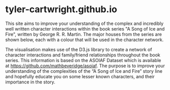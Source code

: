 # tyler-cartwright.github.io

This site aims to improve your understanding of the complex and incredibly well written character interactions within the book series "A Song of Ice and Fire", written by George R. R. Martin. The major houses from the series are shown below, each with a colour that will be used in the character network.

The visualisation makes use of the D3.js library to create a network of character interactions and family/friend relationships throughout the book series. This information is based on the ASOIAF Dataset which is available at https://github.com/mathbeveridge/asoiaf. The purpose is to improve your understanding of the complexities of the “A Song of Ice and Fire” story line and hopefully educate you on some lesser known characters, and their importance in the story.
